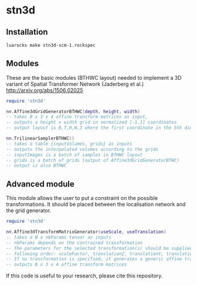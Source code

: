 # stn3d

## Installation

``` bash
luarocks make stn3d-scm-1.rockspec
```

## Modules

These are the basic modules (BTHWC layout) needed to implement a 3D variant of Spatial Transformer Network (Jaderberg et al.) http://arxiv.org/abs/1506.02025

``` lua
require 'stn3d'

nn.Affine3dGridGeneratorBTHWC(depth, height, width)
-- takes B x 3 x 4 affine transform matrices as input,
-- outputs a height x width grid in normalized [-1,1] coordinates
-- output layout is B,T,H,W,3 where the first coordinate in the 5th dimension is z, and the second is y, third in x

nn.TrilinearSamplerBTHWC()
-- takes a table {inputVolumes, grids} as inputs
-- outputs the interpolated volumes according to the grids
-- inputImages is a batch of samples in BTHWC layout
-- grids is a batch of grids (output of Affine3dGridGeneratorBTWC)
-- output is also BTHWC
```

## Advanced module

This module allows the user to put a constraint on the possible transformations.
It should be placed between the localisation network and the grid generator.

``` lua
require 'stn3d'

nn.Affine3dTransformMatrixGenerator(useScale, useTranslation)
-- takes a B x nbParams tensor as inputs
-- nbParams depends on the contrained transformation
-- The parameters for the selected transformation(s) should be supplied in the
-- following order: scaleFactor, translationZ, translationY, translationX
-- If no transformation is specified, it generates a generic affine transformation (nbParams = 12)
-- outputs B x 3 x 4 affine transform matrices
```


If this code is useful to your research, please cite this repository.
